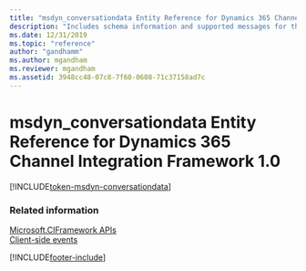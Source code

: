 ```yaml
---
title: "msdyn_conversationdata Entity Reference for Dynamics 365 Channel Integration Framework 1.0 | MicrosoftDocs"
description: "Includes schema information and supported messages for the msdyn_conversationdata entity in Dynamics 365 Channel Integration Framework 1.0."
ms.date: 12/31/2019
ms.topic: "reference"
author: "gandhamm"
ms.author: mgandham
ms.reviewer: mgandham
ms.assetid: 3948cc48-07c8-7f60-0608-71c37158ad7c
---
```

# msdyn_conversationdata Entity Reference for Dynamics 365 Channel Integration Framework 1.0

[!INCLUDE[token-msdyn-conversationdata](../../../../shared/token-msdyn-sessionparticipantdata.md)]

### Related information

[Microsoft.CIFramework APIs](../microsoft-ciframework.md)<br />
[Client-side events](../client-side-events.md)


[!INCLUDE[footer-include](../../../../../includes/footer-banner.md)]
